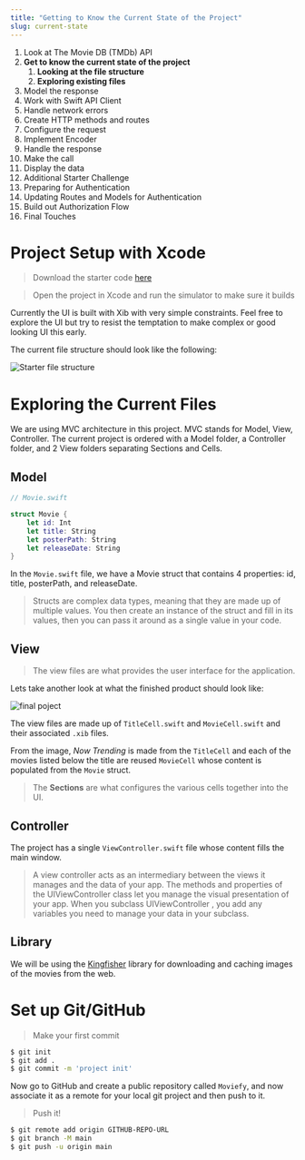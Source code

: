 ```yaml
---
title: "Getting to Know the Current State of the Project"
slug: current-state
---
```


1. Look at The Movie DB (TMDb) API
1. **Get to know the current state of the project**
    1. **Looking at the file structure** 
    1. **Exploring existing files** 
1. Model the response
1. Work with Swift API Client
1. Handle network errors
1. Create HTTP methods and routes
1. Configure the request
1. Implement Encoder
1. Handle the response
1. Make the call
1. Display the data 
1. Additional Starter Challenge
1. Preparing for Authentication
1. Updating Routes and Models for Authentication
1. Build out Authorization Flow
1. Final Touches


# Project Setup with Xcode

> Download the starter code [here](https://github.com/amelinagzz/moviefy-starter)

> Open the project in Xcode and run the simulator to make sure it builds

Currently the UI is built with Xib with very simple constraints. Feel free to explore the UI but try to resist the temptation to make complex or good looking UI this early.

The current file structure should look like the following:

![Starter file structure](assets/00_filestructure.png)


# Exploring the Current Files

We are using MVC architecture in this project. MVC stands for Model, View, Controller. The current project is ordered with a Model folder, a Controller folder, and 2 View folders separating Sections and Cells. 

## Model 
```swift
// Movie.swift

struct Movie {
    let id: Int
    let title: String
    let posterPath: String
    let releaseDate: String
}
```
In the `Movie.swift` file, we have a Movie struct that contains 4 properties: id, title, posterPath, and releaseDate. 

> Structs are complex data types, meaning that they are made up of multiple values. You then create an instance of the struct and fill in its values, then you can pass it around as a single value in your code.

## View 
> The view files are what provides the user interface for the application. 

Lets take another look at what the finished product should look like: 

![final poject](assets/01_final_product.png)

The view files are made up of `TitleCell.swift` and `MovieCell.swift` and their associated `.xib` files.

From the image, _Now Trending_ is made from the `TitleCell` and each of the movies listed below the title are reused `MovieCell` whose content is populated from the `Movie` struct.

>The **Sections** are what configures the various cells together into the UI.

## Controller

The project has a single `ViewController.swift` file whose content fills the main window. 

> A view controller acts as an intermediary between the views it manages and the data of your app. The methods and properties of the UIViewController class let you manage the visual presentation of your app. When you subclass UIViewController , you add any variables you need to manage your data in your subclass.

## Library

We will be using the [Kingfisher](https://github.com/onevcat/Kingfisher) library for downloading and caching images of the movies from the web.

# Set up Git/GitHub

> Make your first commit

```bash
$ git init
$ git add .
$ git commit -m 'project init'
```

Now go to GitHub and create a public repository called `Moviefy`, and now associate it as a remote for your local git project and then push to it.

> Push it!

```bash
$ git remote add origin GITHUB-REPO-URL
$ git branch -M main
$ git push -u origin main
```
